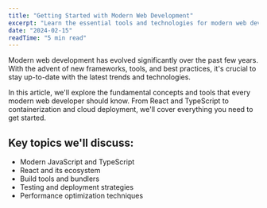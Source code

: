 ```yaml
---
title: "Getting Started with Modern Web Development"
excerpt: "Learn the essential tools and technologies for modern web development..."
date: "2024-02-15"
readTime: "5 min read"
---
```


Modern web development has evolved significantly over the past few years. With the advent of new frameworks, tools, and best practices, it's crucial to stay up-to-date with the latest trends and technologies.

In this article, we'll explore the fundamental concepts and tools that every modern web developer should know. From React and TypeScript to containerization and cloud deployment, we'll cover everything you need to get started.

## Key topics we'll discuss:

- Modern JavaScript and TypeScript
- React and its ecosystem
- Build tools and bundlers
- Testing and deployment strategies
- Performance optimization techniques